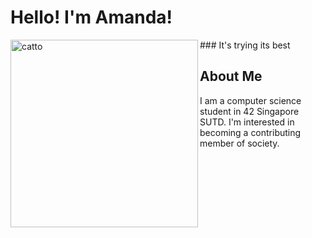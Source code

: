 # Hello! I'm Amanda!

<a href="https://i.kym-cdn.com/entries/icons/facebook/000/034/772/Untitled-1.jpg">
  <img src="https://i.kym-cdn.com/entries/icons/facebook/000/034/772/Untitled-1.jpg" alt="catto" width="300" align="left">
</a>
### It's trying its best

## About Me
I am a computer science student in 42 Singapore SUTD. 
I'm interested in becoming a contributing member of society.


<!--
**tibytinneh/tibytinneh** is a ✨ _special_ ✨ repository because its `README.md` (this file) appears on your GitHub profile.

Here are some ideas to get you started:

- 🔭 I’m currently working on ...
- 🌱 I’m currently learning ...
- 👯 I’m looking to collaborate on ...
- 🤔 I’m looking for help with ...
- 💬 Ask me about ...
- 📫 How to reach me: ...
- 😄 Pronouns: ...
- ⚡ Fun fact: ...
-->

